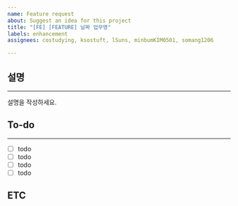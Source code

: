 ```yaml
---
name: Feature request
about: Suggest an idea for this project
title: "[FE] [FEATURE] 날짜 업무명"
labels: enhancement
assignees: costudying, ksostuft, lSuns, minbumKIM0501, somang1206

---
```


## 설명
* * *
설명을 작성하세요.

## To-do
* * *
- [ ] todo
- [ ] todo
- [ ] todo
- [ ] todo

## ETC
